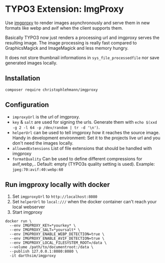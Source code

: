 # TYPO3 Extension: ImgProxy

Use [imgproxy](https://github.com/imgproxy/imgproxy) to render images asynchronously and serve them in new 
formats like webp and avif when the client supports them.

Basically TYPO3 now just renders a processing url and imgproxy serves the resulting image. The image processing is 
really fast compared to GraphicsMagick and ImageMagick and less memory hungry.

It does not store thumbnail informations in `sys_file_processedfile` nor save generated images locally.

## Installation

`composer require christophlehmann/imgproxy`

## Configuration

* `improxyUrl` is the url of imgproxy.
* `key` & `salt` are used for signing the urls. Generate them with `echo $(xxd -g 2 -l 64 -p /dev/random | tr -d '\n')`.
* `helperUrl` can be used to tell imgproxy how it reaches the source image. Handy in development environment: Set it to the projects live url and you don't need the images locally.
* `allowedExtensions` List of file extensions that should be handled with imgproxy
* `formatQuality` Can be used to define different compressions for avif,webp,.. Default: empty (TYPO3s quality setting is used). Example: `jpeg:70:avif:40:webp:60` 

## Run imgproxy locally with docker

1. Set `imgproxyUrl` to `http://localhost:8080`
2. Set `helperUrl` to `local:///` when the docker container can't reach your local webserver
3. Start imgproxy

```shell
docker run \
  --env IMGPROXY_KEY=*yourkey* \
  --env IMGPROXY_SALT=*yoursalt* \
  --env IMGPROXY_ENABLE_WEBP_DETECTION=true \
  --env IMGPROXY_ENABLE_AVIF_DETECTION=true \
  --env IMGPROXY_LOCAL_FILESYSTEM_ROOT=/data \
  --volume /path/to/documentroot:/data \
  --publish 127.0.0.1:8080:8080 \
  -it darthsim/imgproxy
```
